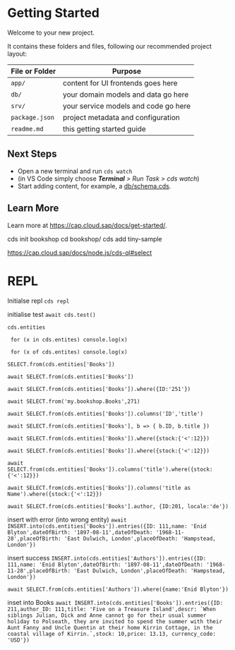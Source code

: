 # Getting Started

Welcome to your new project.

It contains these folders and files, following our recommended project layout:

File or Folder | Purpose
---------|----------
`app/` | content for UI frontends goes here
`db/` | your domain models and data go here
`srv/` | your service models and code go here
`package.json` | project metadata and configuration
`readme.md` | this getting started guide


## Next Steps

- Open a new terminal and run `cds watch`
- (in VS Code simply choose _**Terminal** > Run Task > cds watch_)
- Start adding content, for example, a [db/schema.cds](db/schema.cds).


## Learn More

Learn more at https://cap.cloud.sap/docs/get-started/.


cds init bookshop
cd bookshop/
cds add tiny-sample


https://cap.cloud.sap/docs/node.js/cds-ql#select

# REPL
Initialse repl
```cds repl```

initialise test
```await cds.test()```

```cds.entities```

``` for (x in cds.entites) console.log(x)```

``` for (x of cds.entites) console.log(x)```

```SELECT.from(cds.entities['Books'])```

```await SELECT.from(cds.entities['Books'])```

```await SELECT.from(cds.entities['Books']).where({ID:'251'})```

```await SELECT.from('my.bookshop.Books',271)```

```await SELECT.from(cds.entities['Books']).columns('ID','title')```

```await SELECT.from(cds.entities['Books'], b => { b.ID, b.title })```

```await SELECT.from(cds.entities['Books']).where({stock:{'<':12}})```

```await SELECT.from(cds.entities['Books']).where({stock:{'<':12}})```

```await SELECT.from(cds.entities['Books']).columns('title').where({stock:{'<':12}})```

```await SELECT.from(cds.entities['Books']).columns('title as Name').where({stock:{'<':12}})```

```await SELECT.from(cds.entities['Books'].author, {ID:201, locale:'de'})```

insert with error (into wrong entity)
```await INSERT.into(cds.entities['Books']).entries({ID: 111,name: 'Enid Blyton',dateOfBirth: '1897-08-11',dateOfDeath: '1968-11-28',placeOfBirth: 'East Dulwich, London',placeOfDeath: 'Hampstead, London'})```

insert success
```INSERT.into(cds.entities['Authors']).entries({ID: 111,name: 'Enid Blyton',dateOfBirth: '1897-08-11',dateOfDeath: '1968-11-28',placeOfBirth: 'East Dulwich, London',placeOfDeath: 'Hampstead, London'})```

```await SELECT.from(cds.entities['Authors']).where({name:'Enid Blyton'})```

inset into Books
```await INSERT.into(cds.entities['Books']).entries({ID: 211,author_ID: 111,title: 'Five on a Treasure Island',descr: `When siblings Julian, Dick and Anne cannot go for their usual summer holiday to Polseath, they are invited to spend the summer with their Aunt Fanny and Uncle Quentin at their home Kirrin Cottage, in the coastal village of Kirrin.`,stock: 10,price: 13.13, currency_code: 'USD'})```

